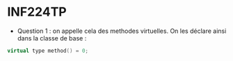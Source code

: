 # INF224TP

* Question 1 : on appelle cela des methodes virtuelles. On les déclare ainsi dans la classe de base : 

```C++
virtual type method() = 0;
``` 
